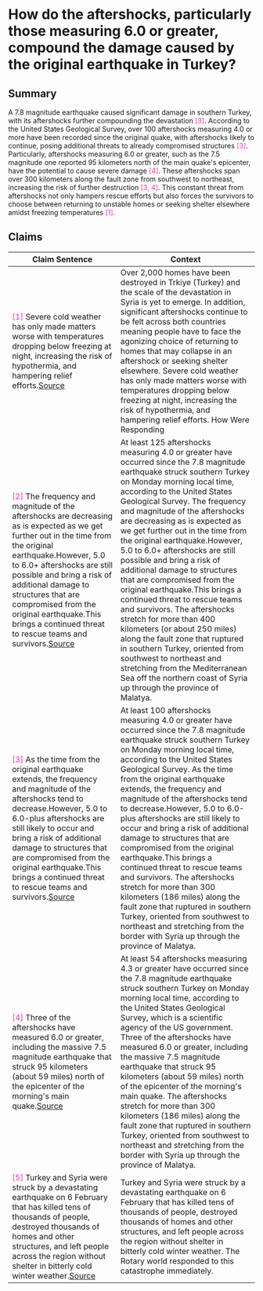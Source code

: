 # How do the aftershocks, particularly those measuring 6.0 or greater, compound the damage caused by the original earthquake in Turkey?

## Summary
A 7.8 magnitude earthquake caused significant damage in southern Turkey, with its aftershocks further compounding the devastation <font color=#FF3399>[3]</font>. According to the United States Geological Survey, over 100 aftershocks measuring 4.0 or more have been recorded since the original quake, with aftershocks likely to continue, posing additional threats to already compromised structures <font color=#FF3399>[3]</font>. Particularly, aftershocks measuring 6.0 or greater, such as the 7.5 magnitude one reported 95 kilometers north of the main quake's epicenter, have the potential to cause severe damage <font color=#FF3399>[4]</font>. These aftershocks span over 300 kilometers along the fault zone from southwest to northeast, increasing the risk of further destruction <font color=#FF3399>[3, 4]</font>. This constant threat from aftershocks not only hampers rescue efforts but also forces the survivors to choose between returning to unstable homes or seeking shelter elsewhere amidst freezing temperatures <font color=#FF3399>[1]</font>.

## Claims
| Claim Sentence | Context |
|---|---|
|<font color=#FF3399>[1]</font> Severe cold weather has only made matters worse with temperatures dropping below freezing at night, increasing the risk of hypothermia, and hampering relief efforts.<a href="https://reliefweb.int/report/turkiye/massive-earthquake-has-hit-turkiye-turkey-and-syria-killing-over-five-thousand-people-injuring-many-thousands-more-and-devastating-entire-communities" target="_blank">Source</a>| Over 2,000 homes have been destroyed in Trkiye (Turkey) and the scale of the devastation in Syria is yet to emerge. In addition, significant aftershocks continue to be felt across both countries meaning people have to face the agonizing choice of returning to homes that may collapse in an aftershock or seeking shelter elsewhere. Severe cold weather has only made matters worse with temperatures dropping below freezing at night, increasing the risk of hypothermia, and hampering relief efforts. How Were Responding|
|<font color=#FF3399>[2]</font> The frequency and magnitude of the aftershocks are decreasing as is expected as we get further out in the time from the original earthquake.However, 5.0 to 6.0+ aftershocks are still possible and bring a risk of additional damage to structures that are compromised from the original earthquake.This brings a continued threat to rescue teams and survivors.<a href="https://www.cnn.com/middleeast/live-news/turkey-syria-earthquake-updates-2-7-23-intl/h_a9e1d082dd54c67187fd51322f95eaf2" target="_blank">Source</a>| At least 125 aftershocks measuring 4.0 or greater have occurred since the 7.8 magnitude earthquake struck southern Turkey on Monday morning local time, according to the United States Geological Survey. The frequency and magnitude of the aftershocks are decreasing as is expected as we get further out in the time from the original earthquake.However, 5.0 to 6.0+ aftershocks are still possible and bring a risk of additional damage to structures that are compromised from the original earthquake.This brings a continued threat to rescue teams and survivors. The aftershocks stretch for more than 400 kilometers (or about 250 miles) along the fault zone that ruptured in southern Turkey, oriented from southwest to northeast and stretching from the Mediterranean Sea off the northern coast of Syria up through the province of Malatya.|
|<font color=#FF3399>[3]</font> As the time from the original earthquake extends, the frequency and magnitude of the aftershocks tend to decrease.However, 5.0 to 6.0-plus aftershocks are still likely to occur and bring a risk of additional damage to structures that are compromised from the original earthquake.This brings a continued threat to rescue teams and survivors.<a href="https://www.cnn.com/middleeast/live-news/turkey-earthquake-latest-020623/h_eedc589e2eb33110889e3b1191e13cee" target="_blank">Source</a>| At least 100 aftershocks measuring 4.0 or greater have occurred since the 7.8 magnitude earthquake struck southern Turkey on Monday morning local time, according to the United States Geological Survey. As the time from the original earthquake extends, the frequency and magnitude of the aftershocks tend to decrease.However, 5.0 to 6.0-plus aftershocks are still likely to occur and bring a risk of additional damage to structures that are compromised from the original earthquake.This brings a continued threat to rescue teams and survivors. The aftershocks stretch for more than 300 kilometers (186 miles) along the fault zone that ruptured in southern Turkey, oriented from southwest to northeast and stretching from the border with Syria up through the province of Malatya.|
|<font color=#FF3399>[4]</font> Three of the aftershocks have measured 6.0 or greater, including the massive 7.5 magnitude earthquake that struck 95 kilometers (about 59 miles) north of the epicenter of the morning's main quake.<a href="https://www.cnn.com/middleeast/live-news/turkey-earthquake-latest-020623/h_6a89d809f97defbe9b2912b56797f328" target="_blank">Source</a>| At least 54 aftershocks measuring 4.3 or greater have occurred since the 7.8 magnitude earthquake struck southern Turkey on Monday morning local time, according to the United States Geological Survey, which is a scientific agency of the US government. Three of the aftershocks have measured 6.0 or greater, including the massive 7.5 magnitude earthquake that struck 95 kilometers (about 59 miles) north of the epicenter of the morning's main quake. The aftershocks stretch for more than 300 kilometers (186 miles) along the fault zone that ruptured in southern Turkey, oriented from southwest to northeast and stretching from the border with Syria up through the province of Malatya.|
|<font color=#FF3399>[5]</font> Turkey and Syria were struck by a devastating earthquake on 6 February that has killed tens of thousands of people, destroyed thousands of homes and other structures, and left people across the region without shelter in bitterly cold winter weather.<a href="https://www.rotary.org/en/rotary-responds-earthquake-has-devastated-areas-turkey-and-syria" target="_blank">Source</a>| Turkey and Syria were struck by a devastating earthquake on 6 February that has killed tens of thousands of people, destroyed thousands of homes and other structures, and left people across the region without shelter in bitterly cold winter weather. The Rotary world responded to this catastrophe immediately.|
